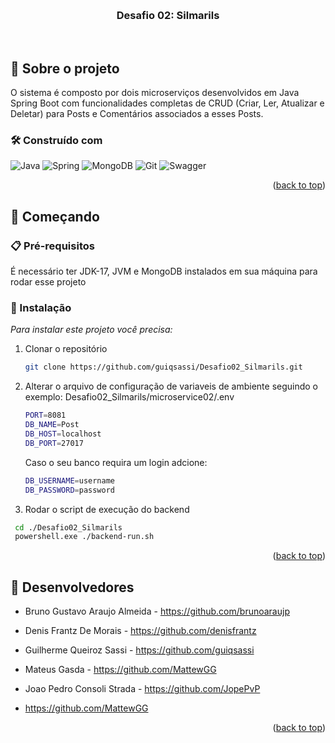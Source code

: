 
<a id="readme-top"></a>


<!-- PROJECT LOGO -->
<br />
<div align="center">

<h3 align="center">Desafio 02: Silmarils</h3>

  <p align="center">
    <br />
    </p>
</div>


<!-- ABOUT THE PROJECT -->
## 📌 Sobre o projeto
O sistema é composto por dois microserviços desenvolvidos em Java Spring Boot com funcionalidades completas de CRUD 
(Criar, Ler, Atualizar e Deletar) para Posts e Comentários associados a esses Posts.


### 🛠️ Construído com

![Java](https://img.shields.io/badge/java-%23ED8B00.svg?style=for-the-badge&logo=openjdk&logoColor=white)
![Spring](https://img.shields.io/badge/spring-%236DB33F.svg?style=for-the-badge&logo=spring&logoColor=white)
![MongoDB](https://img.shields.io/badge/MongoDB-%234ea94b.svg?style=for-the-badge&logo=mongodb&logoColor=white)
![Git](https://img.shields.io/badge/GIT-E44C30?style=for-the-badge&logo=git&logoColor=white)
![Swagger](https://img.shields.io/badge/-Swagger-%23Clojure?style=for-the-badge&logo=swagger&logoColor=white)

<p align="right">(<a href="#readme-top">back to top</a>)</p>

<!-- GETTING STARTED -->
## 🚀 Começando

### 📋 Pré-requisitos

É necessário ter JDK-17, JVM e MongoDB instalados em sua máquina para rodar esse projeto

### 🔧 Instalação

_Para instalar este projeto você precisa:_

1. Clonar o repositório
   ```sh
   git clone https://github.com/guiqsassi/Desafio02_Silmarils.git
   ```
   
2. Alterar o arquivo de configuração de variaveis de ambiente seguindo o exemplo:
   Desafio02_Silmarils/microservice02/.env
   ```sh
   PORT=8081
   DB_NAME=Post
   DB_HOST=localhost
   DB_PORT=27017
   ```
   Caso o seu banco requira um login adcione:
   ```sh
   DB_USERNAME=username
   DB_PASSWORD=password
   ```
3. Rodar o script de execução do backend
  ```sh
   cd ./Desafio02_Silmarils 
   powershell.exe ./backend-run.sh
   ```

<p align="right">(<a href="#readme-top">back to top</a>)</p>



<!-- CONTACT -->
## 💬 Desenvolvedores

* Bruno Gustavo Araujo Almeida - https://github.com/brunoaraujp
* Denis Frantz De Morais - https://github.com/denisfrantz
* Guilherme Queiroz Sassi - https://github.com/guiqsassi
* Mateus Gasda - https://github.com/MattewGG
* Joao Pedro Consoli Strada - https://github.com/JopePvP


* https://github.com/MattewGG
<p align="right">(<a href="#readme-top">back to top</a>)</p>



